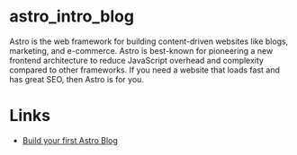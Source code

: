 # astro_intro_blog
Astro is the web framework for building content-driven websites like blogs, marketing, and e-commerce. Astro is best-known for pioneering a new frontend architecture to reduce JavaScript overhead and complexity compared to other frameworks. If you need a website that loads fast and has great SEO, then Astro is for you.

# Links
- [Build your first Astro Blog](https://docs.astro.build/en/tutorial/0-introduction/)